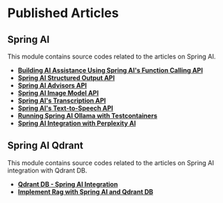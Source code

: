# **Published Articles**

## **Spring AI**

This module contains source codes related to the articles on Spring AI.

- [**Building AI Assistance Using Spring AI's Function Calling API**](https://www.kodesastra.com/2024/12/building-ai-assistance-using-spring-ai-function-calling.html)
- [**Spring AI Structured Output API**](https://www.kodesastra.com/2024/12/spring-ai-structured-output-api.html)
- [**Spring AI Advisors API**](https://www.kodesastra.com/2025/01/spring-ai-advisors-api.html)
- [**Spring AI Image Model API**](https://www.kodesastra.com/2025/02/spring-ai-image-model-api.html)
- [**Spring AI's Transcription API**](https://www.kodesastra.com/2025/03/spring-ai-transcription-api.html)
- [**Spring AI's Text-to-Speech API**](https://www.kodesastra.com/2025/05/spring-ais-text-to-speech-api.html.html)
- [**Running Spring AI Ollama with Testcontainers**](https://www.kodesastra.com/2025/06/spring-ai-ollama-with-testcontainers.html)
- [**Spring AI Integration with Perplexity AI**](https://www.kodesastra.com/2025/07/spring-ai-integration-with-perplexity-ai.html)

## **Spring AI Qdrant**

This module contains source codes related to the articles on Spring AI integration with Qdrant DB.

- [**Qdrant DB - Spring AI Integration**](https://www.kodesastra.com/2024/10/qdrant-db-spring-ai-Integration.html)
- [**Implement Rag with Spring AI and Qdrant DB**](https://www.kodesastra.com/2024/11/rag-with-spring-ai-qdrantdb.html)
